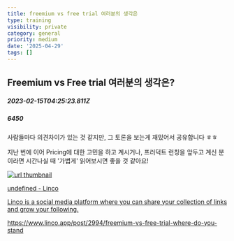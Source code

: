 ```yaml
---
title: freemium vs free trial 여러분의 생각은
type: training
visibility: private
category: general
priority: medium
date: '2025-04-29'
tags: []
---
```

## Freemium vs Free trial 여러분의 생각은?
##### 2023-02-15T04:25:23.811Z
##### 6450

<p>사람들마다 의견차이가 있는 것 같지만, 그 토론을 보는게 재밌어서 공유합니다 ㅎㅎ</p><p>지난 번에 이어 Pricing에 대한 고민을 하고 계시거나, 프러덕트 런칭을 앞두고 계신 분이라면 시간나실 때 '가볍게' 읽어보시면 좋을 것 같아요!</p><div class="bookmark" contenteditable="false" data="{&quot;metadata&quot;:{&quot;title&quot;:&quot;undefined - Linco&quot;,&quot;description&quot;:&quot;Linco is a social media platform where you can share your collection of links and grow your following.&quot;,&quot;type&quot;:&quot;website&quot;,&quot;url&quot;:&quot;https://www.linco.app/post/undefined&quot;,&quot;provider&quot;:&quot;Linco&quot;,&quot;robots&quot;:[&quot;index&quot;,&quot;follow&quot;],&quot;image&quot;:&quot;https://media.linco.app/upload/b_white,c_lpad,f_auto,h_900,q_100,w_1600/logo_sqigtu.png&quot;,&quot;icon&quot;:&quot;https://www.linco.app/favicon.ico&quot;},&quot;imgUrl&quot;:&quot;https://media.linco.app/upload/b_white,c_lpad,f_auto,h_900,q_100,w_1600/logo_sqigtu.png&quot;,&quot;url&quot;:&quot;https://www.linco.app/post/2994/freemium-vs-free-trial-where-do-you-stand&quot;}"><a href="https://www.linco.app/post/2994/freemium-vs-free-trial-where-do-you-stand" target="_blank" rel="noreferrer" class="sc-hQPBQE jGEthe"><img src="https://media.linco.app/upload/b_white,c_lpad,f_auto,h_900,q_100,w_1600/logo_sqigtu.png" class="meta-image" alt="url thumbnail" referrerpolicy="no-referrer"><div class="meta-info"><p class="meta-title">undefined - Linco</p><p class="meta-description">Linco is a social media platform where you can share your collection of links and grow your following.</p><p class="meta-url">https://www.linco.app/post/2994/freemium-vs-free-trial-where-do-you-stand</p></div></a></div><p><br></p>
